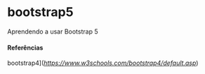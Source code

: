 # bootstrap5
Aprendendo a usar Bootstrap 5 
#### Referências
bootstrap4](*https://www.w3schools.com/bootstrap4/default.asp*)
